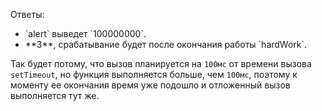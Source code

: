 Ответы:
<ul>
<li>`alert` выведет `100000000`.</li>
<li>**3**, срабатывание будет после окончания работы `hardWork`.</li>
</ul>


Так будет потому, что вызов планируется на `100мс` от времени вызова `setTimeout`, но функция выполняется больше, чем `100мс`, поэтому к моменту ее окончания время уже подошло и отложенный вызов выполняется тут же. 
